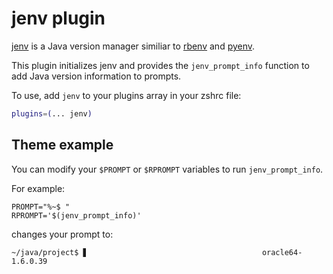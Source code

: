 # jenv plugin

[jenv](https://www.jenv.be/) is a Java version manager similiar to [rbenv](https://github.com/rbenv/rbenv)
and [pyenv](https://github.com/yyuu/pyenv).

This plugin initializes jenv and provides the `jenv_prompt_info` function to add Java
version information to prompts.

To use, add `jenv` to your plugins array in your zshrc file:

```zsh
plugins=(... jenv)
```

## Theme example

You can modify your `$PROMPT` or `$RPROMPT` variables to run `jenv_prompt_info`.

For example:
```
PROMPT="%~$ "
RPROMPT='$(jenv_prompt_info)'
```
changes your prompt to:
```
~/java/project$ ▋                                       oracle64-1.6.0.39
```

